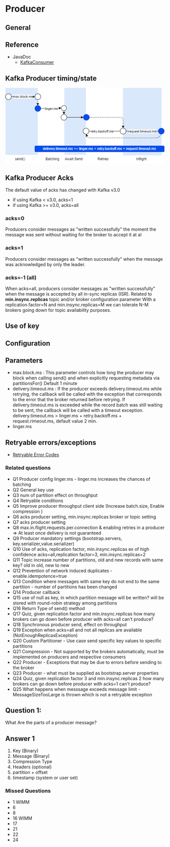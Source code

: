 # Producer

## General

## Reference
- JavaDoc
  - [KafkaConsumer ](https://kafka.apache.org/35/javadoc/org/apache/kafka/clients/consumer/KafkaConsumer.html)
## Kafka Producer timing/state

![State](producer-images/producer-state.png)

## Kafka Producer Acks
The default value of acks has changed with Kafka v3.0
- if using Kafka < v3.0, acks=1
- if using Kafka >= v3.0, acks=all

### acks=0 
Producers consider messages as "written successfully" the moment the message was sent without waiting for the broker to accept it at al
### acks=1
Producers consider messages as "written successfully" when the message was acknowledged by only the leader.
### acks=-1 (all)
When acks=all, producers consider messages as "written successfully" when the message is accepted by all in-sync replicas (ISR).
Related to **min.insync.replicas** topic and/or broker configuration parameter
With a replication.factor=N and min.insync.replicas=M we can tolerate N-M brokers going down for topic availability purposes.
## Use of key

## Configuration

## Parameters

- max.block.ms : This parameter controls how long the producer may block when calling send() and when explicitly requesting metadata via partitionsFor() Default 1 minute
- delivery.timeout.ms : If the producer exceeds delivery.timeout.ms while retrying, the callback will be called with the exception that corresponds to the error that the broker returned before retrying. If delivery.timeout.ms is exceeded while the record batch was still waiting to be sent, the callback will be called with a timeout exception. delivery.timeout.ms > linger.ms + retry.backoff.ms + request.rimeout.ms, default value 2 min.
- linger.ms

## Retryable errors/exceptions

- [Retryable Error Codes](https://kafka.apache.org/protocol#protocol_error_codes)
### Related questions


- Q1 Producer config linger.ms - linger.ms increases the chances of batching
- Q2 General key use 
- Q3 num of partition effect on throughput
- Q4 Retryable conditions
- Q5 Improve producer throughput client side (Increase batch.size, Enable compression )
- Q6 acks producer setting, min.insync.replicas broker or topic setting
- Q7 acks producer setting
- Q8 max.in.flight.requests.per.connection & enabling retries in a producer =>  At least once delivery is not guaranteed
- Q9 Producer mandatory settings (bootstrap.servers, key.serializer,value.serializer)
- Q10 Use of acks, replication factor, min.insync.replicas ex of high confidence acks=all,replication factor=3, min.insync.replicas=2
- Q11 Topic increase number of partitions, old and new records with same key? old in old, new to new
- Q12 Prevention of network induced duplicates - enable.idempotence=true
- Q13 Condition where messages with same key do not end to the same partition - number of partitions has been changed
- Q14 Producer callback
- Q15 use of null as key, in which partition message will be written? will be stored with round-robin strategy among partitions
- Q16 Return Type of send() method
- Q17 Quiz, given replication factor and min.insync.replicas how many brokers can go down before producer with acks=all can't produce?
- Q18 Synchronous producer send, effect on throughput
- Q19 Exception when acks=all and not all replicas are available  (NotEnoughReplicasException)
- Q20 Custom Partitioner - Use case send specific key values to specific partitions
- Q21 Compression - Not supported by the brokers automatically, must be implemented on producers and respective consumers
- Q22 Producer - Exceptions that may be due to errors before sending to the broker
- Q23 Producer - what must be supplied as bootstrap.server properties
- Q24  Quiz, given replication factor 3  and min.insync.replicas 2 how many brokers can go down before producer with acks=1 can't produce?
- Q25 What happens when messsage exceeds message limit - MessageSizeTooLarge is thrown which is not a retryable exception

## Question  1:
What Are the parts of a producer message?


## Answer 1

1. Key (Binary)
2. Message (Binary)
3. Compression Type
4. Headers (optional)
5. partition + offset
6. timestamp (system or user set)

### Missed Questions
 - 1 WIMM
 - 6
 - 8
 - 16 WIMM
 - 17
 - 21 
 - 22
 - 24
